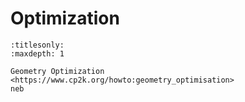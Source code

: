 # Optimization

```{toctree}
:titlesonly:
:maxdepth: 1

Geometry Optimization <https://www.cp2k.org/howto:geometry_optimisation>
neb
```
